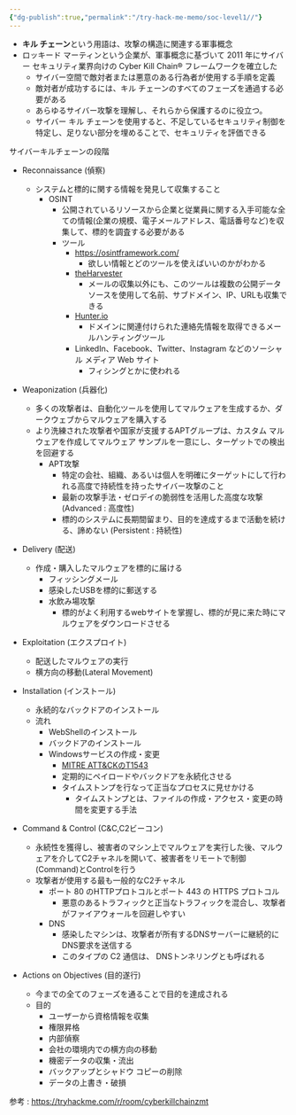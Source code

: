 ```yaml
---
{"dg-publish":true,"permalink":"/try-hack-me-memo/soc-level1//"}
---
```


- **キル チェーン**という用語は、攻撃の構造に関連する軍事概念
- ロッキード マーティンという企業が、軍事概念に基づいて 2011 年にサイバー セキュリティ業界向けの Cyber​​ Kill Chain® フレームワークを確立した
	- サイバー空間で敵対者または悪意のある行為者が使用する手順を定義
	- 敵対者が成功するには、キル チェーンのすべてのフェーズを通過する必要がある
	- あらゆるサイバー攻撃を理解し、それらから保護するのに役立つ。
	- サイバー キル チェーンを使用すると、不足しているセキュリティ制御を特定し、足りない部分を埋めることで、セキュリティを評価できる

サイバーキルチェーンの段階
- Reconnaissance (偵察)
	- システムと標的に関する情報を発見して収集すること
		- OSINT
			- 公開されているリソースから企業と従業員に関する入手可能な全ての情報(企業の規模、電子メールアドレス、電話番号など)を収集して、標的を調査する必要がある
			- ツール
				- https://osintframework.com/
					- 欲しい情報とどのツールを使えばいいのかがわかる
				- [theHarvester](https://github.com/laramies/theHarvester)  
					- メールの収集以外にも、このツールは複数の公開データソースを使用して名前、サブドメイン、IP、URLも収集できる
				- [Hunter.io](https://hunter.io/)  
					- ドメインに関連付けられた連絡先情報を取得できるメールハンティングツール
				- LinkedIn、Facebook、Twitter、Instagram などのソーシャル メディア Web サイト
					- フィシングとかに使われる

- Weaponization (兵器化)
	- 多くの攻撃者は、自動化ツールを使用してマルウェアを生成するか、ダークウェブからマルウェアを購入する
	- より洗練された攻撃者や国家が支援するAPTグループは、カスタム マルウェアを作成してマルウェア サンプルを一意にし、ターゲットでの検出を回避する
		- APT攻撃
			- 特定の会社、組織、あるいは個人を明確にターゲットにして行われる高度で持続性を持ったサイバー攻撃のこと
			- 最新の攻撃手法・ゼロデイの脆弱性を活用した高度な攻撃 (Advanced : 高度性)
			- 標的のシステムに長期間留まり、目的を達成するまで活動を続ける、諦めない (Persistent : 持続性)

- Delivery (配送)
	- 作成・購入したマルウェアを標的に届ける
		- フィッシングメール
		- 感染したUSBを標的に郵送する
		- 水飲み場攻撃
			- 標的がよく利用するwebサイトを掌握し、標的が見に来た時にマルウェアをダウンロードさせる

- Exploitation (エクスプロイト)
	- 配送したマルウェアの実行
	- 横方向の移動(Lateral Movement)
	
- Installation (インストール)
	- 永続的なバックドアのインストール
	- 流れ
		- WebShellのインストール
		- バックドアのインストール
		- Windowsサービスの作成・変更
			- [MITRE ATT&CKのT1543](https://attack.mitre.org/techniques/T1543/)
			- 定期的にペイロードやバックドアを永続化させる
			- タイムストンプを行なって正当なプロセスに見せかける
				- タイムストンプとは、ファイルの作成・アクセス・変更の時間を変更する手法

- Command & Control (C&C,C2ビーコン)
	- 永続性を獲得し、被害者のマシン上でマルウェアを実行した後、マルウェアを介してC2チャネルを開いて、被害者をリモートで制御(Command)とControlを行う
	- 攻撃者が使用する最も一般的なC2チャネル
		- ポート 80 のHTTPプロトコルとポート 443 の HTTPS プロトコル
			- 悪意のあるトラフィックと正当なトラフィックを混合し、攻撃者がファイアウォールを回避しやすい
		- DNS
			- 感染したマシンは、攻撃者が所有するDNSサーバーに継続的にDNS要求を送信する
			- このタイプの C2 通信は、 DNSトンネリングとも呼ばれる

- Actions on Objectives (目的遂行)
	- 今までの全てのフェーズを通ることで目的を達成される
	- 目的
		- ユーザーから資格情報を収集
		- 権限昇格
		- 内部偵察
		- 会社の環境内での横方向の移動
		- 機密データの収集・流出
		- バックアップとシャドウ コピーの削除
		- データの上書き・破損


参考 : https://tryhackme.com/r/room/cyberkillchainzmt